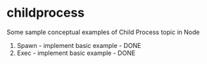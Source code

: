 # childprocess
Some sample conceptual examples of Child Process topic in Node

1. Spawn - implement basic example - DONE
2. Exec  - implement basic example - DONE